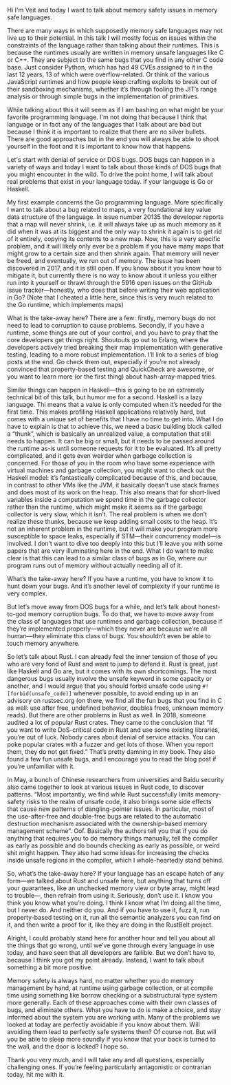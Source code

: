 Hi I'm Veit and today I want to talk about memory safety issues in memory safe
languages.

There are many ways in which supposedly memory safe languages may not live up to
their potential. In this talk I will mostly focus on issues within the
constraints of the language rather than talking about their runtimes. This is
because the runtimes usually are written in memory unsafe languages like C or
C++. They are subject to the same bugs that you find in any other C code base.
Just consider Python, which has had 49 CVEs assigned to it in the last 12 years,
13 of which were overflow-related. Or think of the various JavaScript runtimes
and how people keep crafting exploits to break out of their sandboxing
mechanisms, whether it’s through fooling the JIT’s range analysis or through
simple bugs in the implementation of primitives.

While talking about this it will seem as if I am bashing on what might be your
favorite programming language. I'm not doing that because I think that language
or in fact any of the languages that I talk about are bad but because I think it
is important to realize that there are no silver bullets. There are good
approaches but in the end you will always be able to shoot yourself in the foot
and it is important to know how that happens.

Let's start with denial of service or DOS bugs. DOS bugs can happen in a variety
of ways and today I want to talk about those kinds of DOS bugs that you might
encounter in the wild. To drive the point home, I will talk about real problems
that exist in your language today. if your language is Go or Haskell.

My first example concerns the Go programming language. More specifically I want
to talk about a bug related to maps, a very foundational key value data
structure of the language. In issue number 20135 the developer reports that a
map will never shrink, i.e. it will always take up as much memory as it did when
it was at its biggest and the only way to shrink it again is to get rid of it
entirely, copying its contents to a new map. Now, this is a very specific
problem, and it will likely only ever be a problem if you have many maps that
might grow to a certain size and then shrink again. That memory will never be
freed, and eventually, we run out of memory. The issue has been discovered in
2017, and it is still open. If you know about it you know how to mitigate it,
but currently there is no way to know about it unless you either run into it
yourself or thrawl through the 5916 open issues on the GitHub issue
tracker—honestly, who does that before writing their web application in Go?
(Note that I cheated a little here, since this is very much related to the Go
runtime, which implements maps)

What is the take-away here? There are a few: firstly, memory bugs do not need to
lead to corruption to cause problems. Secondly, if you have a runtime, some
things are out of your control, and you have to pray that the core developers
get things right. Shoutouts go out to Erlang, where the developers actively
tried breaking their map implementation with generative testing, leading to a
more robust implementation. I’ll link to a series of blog posts at the end. Go
check them out, especially if you’re not already convinced that property-based
testing and QuickCheck are awesome, or you want to learn more (or the first
thing) about hash-array-mapped tries.

Similar things can happen in Haskell—this is going to be an extremely technical
bit of this talk, but humor me for a second. Haskell is a lazy language. Thi
means that a value is only computed when it’s needed for the first time. This
makes profiling Haskell applications relatively hard, but comes with a unique
set of benefits that I have no time to get into. What I do have to explain is
that to achieve this, we need a basic building block called a “thunk”, which is
basically an unrealized value, a computation that still needs to happen. It can
be big or small, but it needs to be passed around the runtime as-is until
someone requests for it to be evaluated. It’s all pretty complicated, and it
gets even weirder when garbage collection is concerned. For those of you in the
room who have some experience with virtual machines and garbage collection, you
might want to check out the Haskell model: it’s fantastically complicated
because of this, and because, in contrast to other VMs like the JVM, it
basically doesn’t use stack frames and does most of its work on the heap. This
also means that for short-lived variables inside a computation we spend time in
the garbage collector rather than the runtime, which might make it seems as if
the garbage collector is very slow, which it isn’t. The real problem is when we
don’t realize these thunks, because we keep adding small costs to the heap. It’s
not an inherent problem in the runtime, but it will make your program more
susceptible to space leaks, especially if STM—their concurrency model—is
involved. I don’t want to dive too deeply into this but I’ll leave you with some
papers that are very illuminating here in the end. What I do want to make clear
is that this can lead to a similar class of bugs as in Go, where our program
runs out of memory without actually needing all of it.

What’s the take-away here? If you have a runtime, you have to know it to hunt
down your bugs. And it’s another level of complexity if your runtime is very
complex.

But let’s move away from DOS bugs for a while, and let’s talk about
honest-to-god memory corruption bugs. To do that, we have to move away from the
class of languages that use runtimes and garbage collection, because if they’re
implemented properly—which they never are because we’re all human—they eliminate
this class of bugs. You shouldn’t even be able to touch memory anywhere.

So let’s talk about Rust. I can already feel the inner tension of those of you
who are very fond of Rust and want to jump to defend it. Rust is great, just
like Haskell and Go are, but it comes with its own shortcomings. The most
dangerous bugs usually involve the unsafe keyword in some capacity or another,
and I would argue that you should forbid unsafe code using
`#![forbid(unsafe_code)]` whenever possible, to avoid ending up in an advisory
on rustsec.org (on there, we find all the fun bugs that you find in C as well:
use after free, undefined behavior, doubles frees, unknown memory reads). But
there are other problems in Rust as well. In 2018, someone audited a lot of
popular Rust crates. They came to the conclusion that “If you want to write
DoS-critical code in Rust and use some existing libraries, you’re out of luck.
Nobody cares about denial of service attacks. You can poke popular crates with a
fuzzer and get lots of those. When you report them, they do not get fixed.”
That’s pretty damning in my book. They also found a few fun unsafe bugs, and I
encourage you to read the blog post if you’re unfamiliar with it.

In May, a bunch of Chinese researchers from universities and Baidu security also
came together to look at various issues in Rust code, to discover patterns.
“Most importantly, we find while Rust successfully limits memory-safety risks to
the realm of unsafe code, it also brings some side effects that cause new
patterns of dangling-pointer issues. In particular, most of the use-after-free
and double-free bugs are related to the automatic destruction mechanism
associated with the ownership-based memory management scheme”. Oof. Basically
the authors tell you that if you do anything that requires you to do memory
things manually, tell the compiler as early as possible and do bounds checking
as early as possible, or weird shit might happen. They also had some ideas for
increasing the checks inside unsafe regions in the compiler, which I
whole-heartedly stand behind.

So, what’s the take-away here? If your language has an escape hatch of any
form—we talked about Rust and unsafe here, but anything that turns off your
guarantees, like an unchecked memory view or byte array, might lead to trouble—,
then refrain from using it. Seriously, don’t use it. I know you think you know
what you’re doing. I think I know what I’m doing all the time, but I never do.
And neither do you. And if you have to use it, fuzz it, run property-based
testing on it, run all the semantic analyzers you can find on it, and then write
a proof for it, like they are doing in the RustBelt project.

Alright, I could probably stand here for another hour and tell you about all the
things that go wrong, until we’ve gone through every language in use today, and
have seen that all developers are fallible. But we don’t have to, because I
think you got my point already. Instead, I want to talk about something a bit
more positive.

Memory safety is always hard, no matter whether you do memory management by
hand, at runtime using garbage collection, or at compile time using something
like borrow checking or a substructural type system more generally. Each of
these approaches come with their own classes of bugs, and eliminate others. What
you have to do is make a choice, and stay informed about the system you are
working with. Many of the problems we looked at today are perfectly avoidable if
you know about them. Will avoiding them lead to perfectly safe systems then? Of
course not. But will you be able to sleep more soundly if you know that your
back is turned to the wall, and the door is locked? I hope so.

Thank you very much, and I will take any and all questions, especially
challenging ones.  If you’re feeling particularly antagonistic or contrarian
today, hit me with it.

